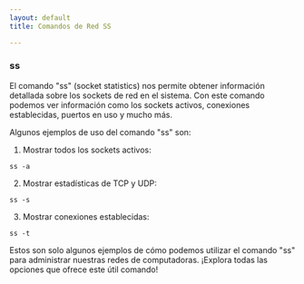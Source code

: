```yaml
---
layout: default
title: Comandos de Red SS

---
```

### ss

El comando "ss" (socket statistics) nos permite obtener información detallada sobre los sockets de red en el sistema. Con este comando podemos ver información como los sockets activos, conexiones establecidas, puertos en uso y mucho más.

Algunos ejemplos de uso del comando "ss" son:

1. Mostrar todos los sockets activos:
```
ss -a
```

2. Mostrar estadísticas de TCP y UDP:
```
ss -s
```

3. Mostrar conexiones establecidas:
```
ss -t
```

Estos son solo algunos ejemplos de cómo podemos utilizar el comando "ss" para administrar nuestras redes de computadoras. ¡Explora todas las opciones que ofrece este útil comando!
